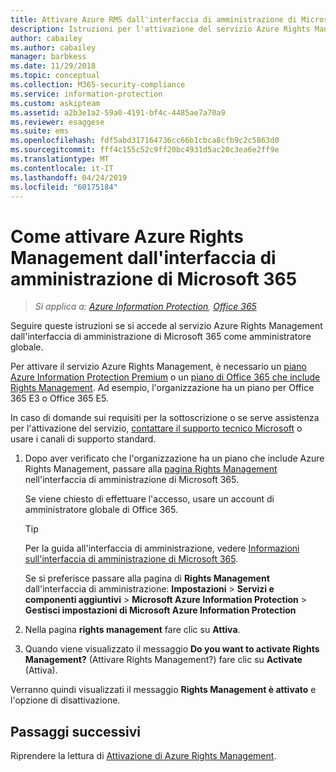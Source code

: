 ```yaml
---
title: Attivare Azure RMS dall'interfaccia di amministrazione di Microsoft 365 - AIP
description: Istruzioni per l'attivazione del servizio Azure Rights Management se si usa la nuova versione dell'interfaccia di amministrazione di Microsoft 365.
author: cabailey
ms.author: cabailey
manager: barbkess
ms.date: 11/29/2018
ms.topic: conceptual
ms.collection: M365-security-compliance
ms.service: information-protection
ms.custom: askipteam
ms.assetid: a2b3e1a2-59a0-4191-bf4c-4485ae7a70a9
ms.reviewer: esaggese
ms.suite: ems
ms.openlocfilehash: fdf5abd317164736cc66b1cbca8cfb9c2c5863d0
ms.sourcegitcommit: fff4c155c52c9ff20bc4931d5ac20c3ea6e2ff9e
ms.translationtype: MT
ms.contentlocale: it-IT
ms.lasthandoff: 04/24/2019
ms.locfileid: "60175184"
---
```

# <a name="how-to-activate-azure-rights-management-from-the-microsoft-365-admin-center"></a>Come attivare Azure Rights Management dall'interfaccia di amministrazione di Microsoft 365

>*Si applica a: [Azure Information Protection](https://azure.microsoft.com/pricing/details/information-protection), [Office 365](https://download.microsoft.com/download/E/C/F/ECF42E71-4EC0-48FF-AA00-577AC14D5B5C/Azure_Information_Protection_licensing_datasheet_EN-US.pdf)*

Seguire queste istruzioni se si accede al servizio Azure Rights Management dall'interfaccia di amministrazione di Microsoft 365 come amministratore globale. 

Per attivare il servizio Azure Rights Management, è necessario un [piano Azure Information Protection Premium](https://www.microsoft.com/cloud-platform/azure-information-protection-pricing) o un [piano di Office 365 che include Rights Management](https://download.microsoft.com/download/E/C/F/ECF42E71-4EC0-48FF-AA00-577AC14D5B5C/Azure_Information_Protection_licensing_datasheet_EN-US.pdf). Ad esempio, l'organizzazione ha un piano per Office 365 E3 o Office 365 E5. 

In caso di domande sui requisiti per la sottoscrizione o se serve assistenza per l'attivazione del servizio, [contattare il supporto tecnico Microsoft](information-support.md#to-contact-microsoft-support) o usare i canali di supporto standard.

1. Dopo aver verificato che l'organizzazione ha un piano che include Azure Rights Management, passare alla [pagina Rights Management](https://account.activedirectory.windowsazure.com/RmsOnline/Manage.aspx) nell'interfaccia di amministrazione di Microsoft 365.
    
    Se viene chiesto di effettuare l'accesso, usare un account di amministratore globale di Office 365.
    
    > [!TIP]
    > Per la guida all'interfaccia di amministrazione, vedere [Informazioni sull'interfaccia di amministrazione di Microsoft 365](/office365/admin/admin-overview/about-the-admin-center).
    
    Se si preferisce passare alla pagina di **Rights Management** dall'interfaccia di amministrazione: **Impostazioni** > **Servizi e componenti aggiuntivi** > **Microsoft Azure Information Protection** > **Gestisci impostazioni di Microsoft Azure Information Protection**

2. Nella pagina **rights management** fare clic su **Attiva**.

3. Quando viene visualizzato il messaggio **Do you want to activate Rights Management?** (Attivare Rights Management?) fare clic su **Activate** (Attiva).

Verranno quindi visualizzati il messaggio **Rights Management è attivato** e l'opzione di disattivazione.

## <a name="next-steps"></a>Passaggi successivi
Riprendere la lettura di [Attivazione di Azure Rights Management](activate-service.md#configuring-onboarding-controls-for-a-phased-deployment).

